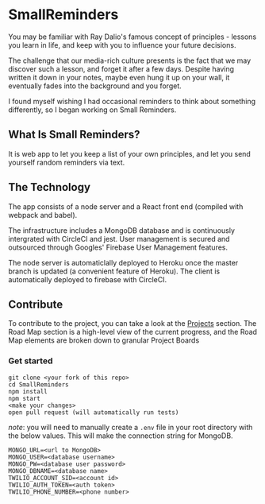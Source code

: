 # SmallReminders
You may be familiar with Ray Dalio's famous concept of principles - lessons you learn in life, and keep with you to influence your future decisions.

The challenge that our media-rich culture presents is the fact that we may discover such a lesson, and forget it after a few days. Despite having written it down in your notes, maybe even hung it up on your wall, it eventually fades into the background and you forget.

I found myself wishing I had occasional reminders to think about something differently, so I began working on Small Reminders.

## What Is Small Reminders?
It is web app to let you keep a list of your own principles, and let you send yourself random reminders via text.

## The Technology
The app consists of a node server and a React front end (compiled with webpack and babel). 

The infrastructure includes a MongoDB database and is continuously intergrated with CircleCI and jest. User management is secured and outsourced through Googles' Firebase User Management features.

The node server is automaticlally deployed to Heroku once the master branch is updated (a convenient feature of Heroku). The client is automatically deployed to firebase with CircleCI.

## Contribute
To contribute to the project, you can take a look at the [Projects](https://github.com/elenamik/SmallReminders/projects) section. The Road Map section is a high-level view of the current progress, and the Road Map elements are broken down to granular Project Boards

### Get started
```
git clone <your fork of this repo>
cd SmallReminders
npm install
npm start
<make your changes>
open pull request (will automatically run tests)
```
*note*: you will need to manually create a ```.env``` file in your root directory with the below values. This will make the connection string for MongoDB.
```
MONGO_URL=<url to MongoDB>
MONGO_USER=<database username>
MONGO_PW=<database user password>
MONGO_DBNAME=<database name>
TWILIO_ACCOUNT_SID=<account id>
TWILIO_AUTH_TOKEN=<auth token>
TWILIO_PHONE_NUMBER=<phone number>
```
